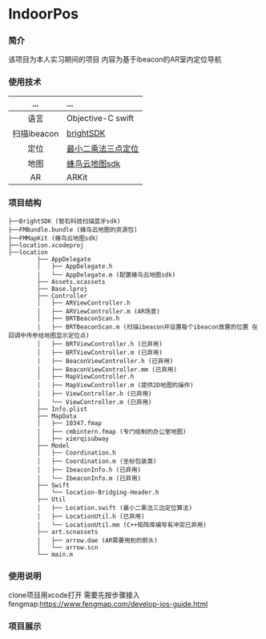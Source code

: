 # IndoorPos
### 简介
该项目为本人实习期间的项目 内容为基于ibeacon的AR室内定位导航

### 使用技术
... | ... 
:---:|:---
语言|Objective-C swift
扫描ibeacon | [brightSDK](https://github.com/BrightBeacon/BrightBeacon_iOS_SDK)
定位 | [最小二乘法三点定位](http://www.docin.com/p-813893113.html)
地图 | [蜂鸟云地图sdk](https://www.fengmap.com/develop-ios-guide.html)
AR | ARKit

### 项目结构
```
├──BrightSDK (智石科技扫描蓝牙sdk)
├──FMBundle.bundle (蜂鸟云地图的资源包)
├──FMMapKit (蜂鸟云地图sdk）
├──location.xcodeproj
├──location	
		├── AppDelegate
		│   ├── AppDelegate.h
		│   └── AppDelegate.m (配置蜂鸟云地图sdk)
		├── Assets.xcassets
		├── Base.lproj
		├── Controller
		│   ├── ARViewController.h 
		│   ├── ARViewController.m (AR场景)
		│   ├── BRTBeaconScan.h 
		│   ├── BRTBeaconScan.m (扫描ibeacon并设置每个ibeacon放置的位置 在回调中传参给地图显示定位点)
		│   ├── BRTViewController.h (已弃用)
		│   ├── BRTViewController.m (已弃用)
		│   ├── BeaconViewController.h (已弃用)
		│   ├── BeaconViewController.mm (已弃用)
		│   ├── MapViewController.h
		│   ├── MapViewController.m (提供2D地图的操作)
		│   ├── ViewController.h (已弃用)
		│   └── ViewController.m (已弃用)
		├── Info.plist 
		├── MapData
		│   ├── 10347.fmap
		│   ├── cmbintern.fmap (专门绘制的办公室地图)
		│   ├── xierqisubway
		├── Model
		│   ├── Coordination.h 
		│   ├── Coordination.m (坐标包装类)
		│   ├── IbeaconInfo.h (已弃用)
		│   └── IbeaconInfo.m (已弃用)
		├── Swift
		│   └── location-Bridging-Header.h
		├── Util
		│   ├── Location.swift (最小二乘法三边定位算法)
		│   ├── LocationUtil.h (已弃用)
		│   └── LocationUtil.mm (C++矩阵库编写有冲突已弃用)
		├── art.scnassets
		│   ├── arrow.dae (AR需要用到的箭头)
		│   └── arrow.scn
		└── main.m
```

### 使用说明
clone项目用xcode打开 
需要先按步骤接入fengmap:https://www.fengmap.com/develop-ios-guide.html

### 项目展示
